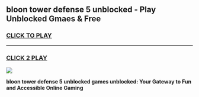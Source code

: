 
## bloon tower defense 5 unblocked - Play Unblocked Gmaes & Free
<h3>
<a href="https://news.freeplayer.one?title=bloon_tower_defense_5_unblocked&ref=16F">CLICK TO PLAY</a></h3>
<hr>

<h3>
<a href="https://news.freeplayer.one?title=bloon_tower_defense_5_unblocked&ref=16F">CLICK 2 PLAY</a>
  
</h3>

<a href="https://news.freeplayer.one?title=bloon_tower_defense_5_unblocked&ref=16F/"><img src="https://clearcache.store/games.png"></a>


**bloon tower defense 5 unblocked games unblocked: Your Gateway to Fun and Accessible Online Gaming**
